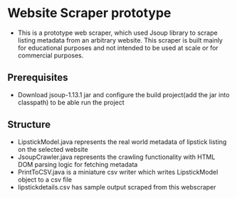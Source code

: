 # Website Scraper prototype

- This is a prototype web scraper, which used Jsoup library to scrape listing metadata from an arbitrary website. This scraper is built mainly for educational purposes and not intended to be used at scale or for commercial purposes.

## Prerequisites
- Download jsoup-1.13.1 jar and configure the build project(add the jar into classpath) to be able run the project

## Structure
- LipstickModel.java represents the real world metadata of lipstick listing on the selected website
- JsoupCrawler.java represents the crawling functionality with HTML DOM parsing logic for fetching metadata
- PrintToCSV.java is a miniature csv writer which writes LipstickModel object to a csv file
- lipstickdetails.csv has sample output scraped from this webscraper
